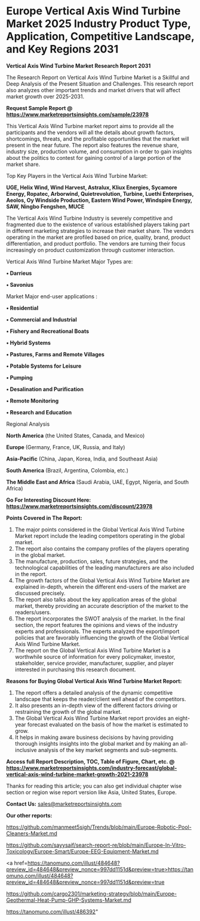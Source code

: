 # Europe Vertical Axis Wind Turbine Market 2025 Industry Product Type, Application, Competitive Landscape, and Key Regions 2031

<strong>Vertical Axis Wind Turbine Market Research Report 2031</strong>

The Research Report on Vertical Axis Wind Turbine Market is a Skillful and Deep Analysis of the Present Situation and Challenges. This research report also analyzes other important trends and market drivers that will affect market growth over 2025-2031.

<strong>Request Sample Report @ <a href=https://www.marketreportsinsights.com/sample/23978>https://www.marketreportsinsights.com/sample/23978</a></strong>

This Vertical Axis Wind Turbine market report aims to provide all the participants and the vendors will all the details about growth factors, shortcomings, threats, and the profitable opportunities that the market will present in the near future. The report also features the revenue share, industry size, production volume, and consumption in order to gain insights about the politics to contest for gaining control of a large portion of the market share.

Top Key Players in the Vertical Axis Wind Turbine Market:

<strong>UGE, Helix Wind, Wind Harvest, Astralux, Kliux Energies, Sycamore Energy, Ropatec, Arborwind, Quietrevolution, Turbine, Luethi Enterprises, Aeolos, Oy Windside Production, Eastern Wind Power, Windspire Energy, SAW, Ningbo Fengshen, MUCE</strong>

The Vertical Axis Wind Turbine Industry is severely competitive and fragmented due to the existence of various established players taking part in different marketing strategies to increase their market share. The vendors operating in the market are profiled based on price, quality, brand, product differentiation, and product portfolio. The vendors are turning their focus increasingly on product customization through customer interaction.

Vertical Axis Wind Turbine Market Major Types are:

<strong>• Darrieus

• Savonius</strong>

Market Major end-user applications :

<strong>• Residential

• Commercial and Industrial

• Fishery and Recreational Boats

• Hybrid Systems

• Pastures, Farms and Remote Villages

• Potable Systems for Leisure

• Pumping

• Desalination and Purification

• Remote Monitoring

• Research and Education</strong>

Regional Analysis

</u><strong><b>North America</b></strong> (the United States, Canada, and Mexico)

<strong><b>Europe </b></strong>(Germany, France, UK, Russia, and Italy)

<strong><b>Asia-Pacific</b></strong> (China, Japan, Korea, India, and Southeast Asia)

<strong><b>South America</b></strong> (Brazil, Argentina, Colombia, etc.)

<strong><b>The Middle East and Africa</b></strong> (Saudi Arabia, UAE, Egypt, Nigeria, and South Africa)

<strong>Go For Interesting Discount Here: <a href=https://www.marketreportsinsights.com/discount/23978>https://www.marketreportsinsights.com/discount/23978</a></strong>

<strong>Points Covered in The Report:</strong>
<ol>
  <li>The major points considered in the Global Vertical Axis Wind Turbine Market report include the leading competitors operating in the global market.</li>
  <li>The report also contains the company profiles of the players operating in the global market.</li>
  <li>The manufacture, production, sales, future strategies, and the technological capabilities of the leading manufacturers are also included in the report.</li>
  <li>The growth factors of the Global Vertical Axis Wind Turbine Market are explained in-depth, wherein the different end-users of the market are discussed precisely.</li>
  <li>The report also talks about the key application areas of the global market, thereby providing an accurate description of the market to the readers/users.</li>
  <li>The report incorporates the SWOT analysis of the market. In the final section, the report features the opinions and views of the industry experts and professionals. The experts analyzed the export/import policies that are favorably influencing the growth of the Global Vertical Axis Wind Turbine Market.</li>
  <li>The report on the Global Vertical Axis Wind Turbine Market is a worthwhile source of information for every policymaker, investor, stakeholder, service provider, manufacturer, supplier, and player interested in purchasing this research document.</li>
</ol>
<strong>Reasons for Buying Global Vertical Axis Wind Turbine Market Report:</strong>

<ol>
  <li>The report offers a detailed analysis of the dynamic competitive landscape that keeps the reader/client well ahead of the competitors.</li>
  <li>It also presents an in-depth view of the different factors driving or restraining the growth of the global market.</li>
  <li>The Global Vertical Axis Wind Turbine Market report provides an eight-year forecast evaluated on the basis of how the market is estimated to grow.</li>
  <li>It helps in making aware business decisions by having providing thorough insights insights into the global market and by making an all-inclusive analysis of the key market segments and sub-segments.</li>
</ol>
<strong>Access full Report Description, TOC, Table of Figure, Chart, etc. @ <a href=https://www.marketreportsinsights.com/industry-forecast/global-vertical-axis-wind-turbine-market-growth-2021-23978>https://www.marketreportsinsights.com/industry-forecast/global-vertical-axis-wind-turbine-market-growth-2021-23978</a></strong>


Thanks for reading this article; you can also get individual chapter wise section or region wise report version like Asia, United States, Europe.

<strong>Contact Us:</strong>
sales@marketreportsinsights.com

<strong>Our other reports:</strong>

<a href=https://github.com/manmeet5sigh/Trends/blob/main/Europe-Robotic-Pool-Cleaners-Market.md>https://github.com/manmeet5sigh/Trends/blob/main/Europe-Robotic-Pool-Cleaners-Market.md</a>

<a href=https://github.com/sayysaif/search-report-re/blob/main/Europe-In-Vitro-Toxicology/Europe-Smart/Europe-EEG-Equipment-Market.md>https://github.com/sayysaif/search-report-re/blob/main/Europe-In-Vitro-Toxicology/Europe-Smart/Europe-EEG-Equipment-Market.md</a>

<a href=https://tanomuno.com/illust/484648?preview_id=484648&preview_nonce=997dd1151d&preview=true>https://tanomuno.com/illust/484648?preview_id=484648&preview_nonce=997dd1151d&preview=true</a>

<a href=https://github.com/cargo2301/marketing-strategy/blob/main/Europe-Geothermal-Heat-Pump-GHP-Systems-Market.md>https://github.com/cargo2301/marketing-strategy/blob/main/Europe-Geothermal-Heat-Pump-GHP-Systems-Market.md</a>

<a href=https://tanomuno.com/illust/486392>https://tanomuno.com/illust/486392</a>"
